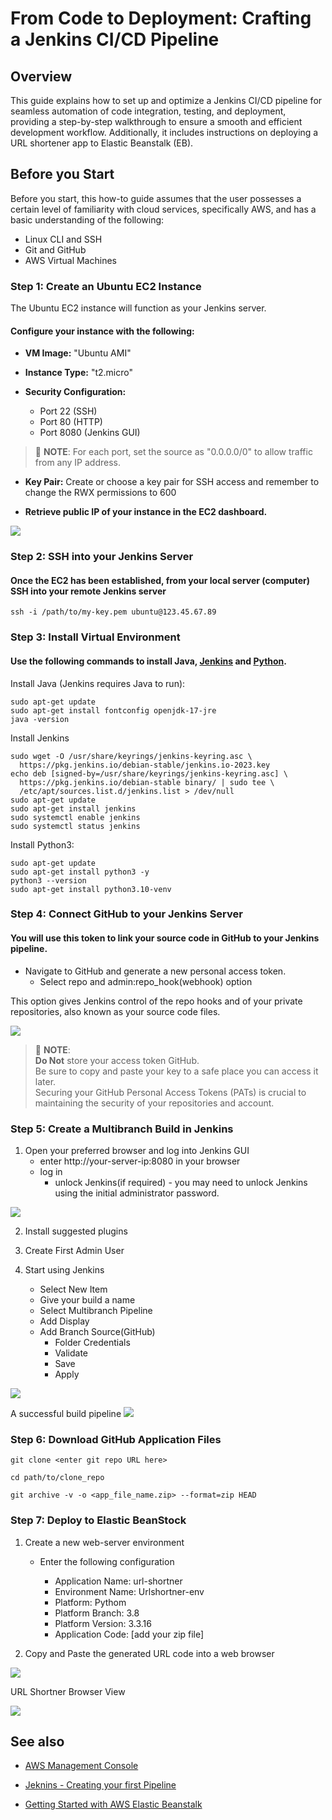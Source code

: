 # From Code to Deployment: Crafting a Jenkins CI/CD Pipeline

## Overview

This guide explains how to set up and optimize a Jenkins CI/CD pipeline for seamless automation of code integration, testing, and deployment, providing a step-by-step walkthrough to ensure a smooth and efficient development workflow. Additionally, it includes instructions on deploying a URL shortener app to Elastic Beanstalk (EB).

## Before you Start

Before you start, this how-to guide assumes that the user possesses a certain level of familiarity with cloud services, specifically AWS, and has a basic understanding of the following:

- Linux CLI and SSH
- Git and GitHub
- AWS Virtual Machines

### Step 1: Create an Ubuntu EC2 Instance

The Ubuntu EC2 instance will function as your Jenkins server.

#### Configure your instance with the following: 

-   **VM Image:** "Ubuntu AMI"

-   **Instance Type:** "t2.micro"

-   **Security Configuration:**
    - Port 22 (SSH)
    - Port 80 (HTTP)
    - Port 8080 (Jenkins GUI)

> 🚩 **NOTE**:
    For each port, set the source as "0.0.0.0/0" to allow traffic from any IP address.

-   **Key Pair:** Create or choose a key pair for SSH access and remember to change the RWX permissions to 600

-   **Retrieve public IP of your instance in the EC2 dashboard.**

![](https://github.com/techstacksavvy/my-writing/blob/first_user_guide/images/instance.png)

### Step 2: SSH into your Jenkins Server

 #### Once the EC2 has been established, from your local server (computer) SSH into your remote Jenkins server

```
ssh -i /path/to/my-key.pem ubuntu@123.45.67.89
```

### Step 3: Install Virtual Environment

#### Use the following commands to install Java, [Jenkins](https://www.jenkins.io/doc/book/installing/linux/) and [Python](https://realpython.com/installing-python/#how-to-install-python-on-linux). 

Install Java (Jenkins requires Java to run):
```
sudo apt-get update
sudo apt-get install fontconfig openjdk-17-jre
java -version
```

Install Jenkins
```
sudo wget -O /usr/share/keyrings/jenkins-keyring.asc \
  https://pkg.jenkins.io/debian-stable/jenkins.io-2023.key
echo deb [signed-by=/usr/share/keyrings/jenkins-keyring.asc] \
  https://pkg.jenkins.io/debian-stable binary/ | sudo tee \
  /etc/apt/sources.list.d/jenkins.list > /dev/null
sudo apt-get update
sudo apt-get install jenkins
sudo systemctl enable jenkins
sudo systemctl status jenkins

```

Install Python3:
```
sudo apt-get update
sudo apt-get install python3 -y
python3 --version
sudo apt-get install python3.10-venv
```

### Step 4: Connect GitHub to your Jenkins Server

#### You will use this token to link your source code in GitHub to your Jenkins pipeline.

-  Navigate to GitHub and generate a new personal access token. 
    *   Select repo and admin:repo_hook(webhook) option

This option gives Jenkins control of the repo hooks and of your private repositories, also known as your source code files.

![](https://github.com/techstacksavvy/my-writing/blob/first_user_guide/images/personal_access_token.png)

> 🚩 **NOTE**:  
   **Do Not** store your access token GitHub.    
   Be sure to copy and paste your key to a safe place you can access it later.  
   Securing your GitHub Personal Access Tokens (PATs) is crucial to maintaining the security of your repositories and account.


### Step 5: Create a Multibranch Build in Jenkins

1. Open your preferred browser and log into Jenkins GUI 
    *   enter http://your-server-ip:8080 in your browser
    *   log in
        *   unlock Jenkins(if required) - you may need to unlock Jenkins using the initial administrator password. 

![](https://github.com/techstacksavvy/my-writing/blob/first_user_guide/images/unlock_jenkins.png)

2.  Install suggested plugins

3.  Create First Admin User

4.  Start using Jenkins
    *   Select New Item
    *   Give your build a name
    *   Select Multibranch Pipeline
    *   Add Display
    *   Add Branch Source(GitHub)
        *   Folder Credentials
        *   Validate
        *   Save
        *   Apply

![](https://github.com/techstacksavvy/my-writing/blob/first_user_guide/images/jenkins_gui.png)

A successful build pipeline
![](https://github.com/techstacksavvy/my-writing/blob/first_user_guide/images/successful_build.png)

### Step 6: Download GitHub Application Files

``` 
git clone <enter git repo URL here>
```
```
cd path/to/clone_repo
```
```
git archive -v -o <app_file_name.zip> --format=zip HEAD
```


### Step 7: Deploy to Elastic BeanStock

1.  Create a new web-server environment
    
    *  Enter the following configuration

        *   Application Name: url-shortner
        -   Environment Name: Urlshortner-env
        *   Platform: Pythom
        -   Platform Branch: 3.8
        *   Platform Version: 3.3.16
        -   Application Code: [add your zip file]

2.  Copy and Paste the generated URL code into a web browser

![](https://github.com/techstacksavvy/my-writing/blob/first_user_guide/images/eb_status.png)

URL Shortner Browser View

![](https://github.com/techstacksavvy/my-writing/blob/first_user_guide/images/url_shortner.png)

## See also


- [AWS Management Console](https://aws.amazon.com/console/)

- [Jeknins - Creating your first Pipeline](https://www.jenkins.io/doc/book/pipeline/)

- [Getting Started with AWS Elastic Beanstalk](https://aws.amazon.com/elasticbeanstalk/?gclid=Cj0KCQiAyKurBhD5ARIsALamXaH9zdMXPBupSm0Qj_FnicwUXF0fpBxaweJGjCt0qK-mgtfzLre_Q3caApQjEALw_wcB&trk=7251e6b1-d80c-4891-a63f-a6472921f7a3&sc_channel=ps&ef_id=Cj0KCQiAyKurBhD5ARIsALamXaH9zdMXPBupSm0Qj_FnicwUXF0fpBxaweJGjCt0qK-mgtfzLre_Q3caApQjEALw_wcB:G:s&s_kwcid=AL!4422!3!652240143514!e!!g!!elastic%20bean%20stalk!19870609179!147363462876)
